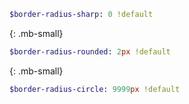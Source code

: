 ``` sass
$border-radius-sharp: 0 !default
```
{: .mb-small}

``` sass
$border-radius-rounded: 2px !default
```
{: .mb-small}

``` sass
$border-radius-circle: 9999px !default
```